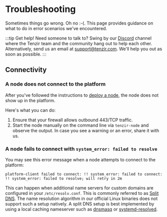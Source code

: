 # Troubleshooting

Sometimes things go wrong. Oh no :-(. This page provides guidance on what to do
in error scenarios we've encountered.

:::tip Get help!
Need someone to talk to? Swing by our [Discord](/discord) channel where the
Tenzir team and the community hang out to help each other. Alternatively, send
us an email at support@tenzir.com. We'll help you out as soon as possible.
:::

## Connectivity

### A node does not connect to the platform

After you've followed the instructions to [deploy a
node](installation/deploy-a-node.md), the node does not show up in the platform.

Here's what you can do:

1. Ensure that your firewall allows outbound 443/TCP traffic.
2. Start the node manually on the command line via `tenzir-node` and observe the
   output. In case you see a warning or an error, share it with us.

### A node fails to connect with `system_error: failed to resolve`

You may see this error message when a node attempts to connect to the platform:

```
platform-client failed to connect: !! system_error: failed to connect: !! system_error: failed to resolve; will retry in 2m
```

This can happen when additional name servers for custom domains are configured
in your `/etc/resolv.conf`. This is commonly referred to as [Split
DNS](https://en.wikipedia.org/wiki/Split-horizon_DNS). The name resolution
algorithm in our official Linux binaries does not support such a setup natively.
A split DNS setup is best implemented by using a local caching nameserver such
as [dnsmasq](https://thekelleys.org.uk/dnsmasq/doc.html) or
[systemd-resolved](https://systemd.io/RESOLVED-VPNS/).
